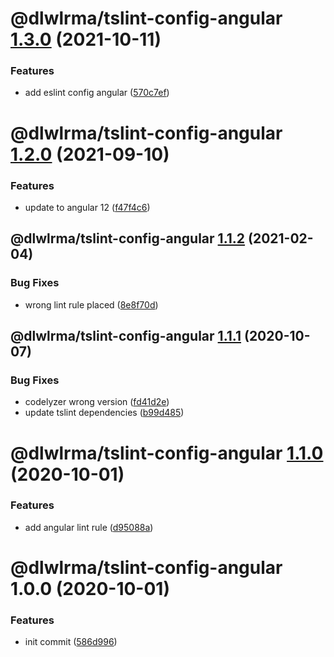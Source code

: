 # @dlwlrma/tslint-config-angular [1.3.0](https://github.com/hanjeahwan/lint-formatter-config/compare/@dlwlrma/tslint-config-angular@1.2.0...@dlwlrma/tslint-config-angular@1.3.0) (2021-10-11)


### Features

* add eslint config angular ([570c7ef](https://github.com/hanjeahwan/lint-formatter-config/commit/570c7ef20c9dd8ab10a0b479a9129048c20c42f3))

# @dlwlrma/tslint-config-angular [1.2.0](https://github.com/hanjeahwan/lint-formatter-config/compare/@dlwlrma/tslint-config-angular@1.1.2...@dlwlrma/tslint-config-angular@1.2.0) (2021-09-10)


### Features

* update to angular 12 ([f47f4c6](https://github.com/hanjeahwan/lint-formatter-config/commit/f47f4c6dfdfb74f1d0a97811025f13a57356cd4a))

## @dlwlrma/tslint-config-angular [1.1.2](https://github.com/hanjeahwan/lint-formatter-config/compare/@dlwlrma/tslint-config-angular@1.1.1...@dlwlrma/tslint-config-angular@1.1.2) (2021-02-04)


### Bug Fixes

* wrong lint rule placed ([8e8f70d](https://github.com/hanjeahwan/lint-formatter-config/commit/8e8f70d0f0c932e0db73f24f9a302be40d0125c4))

## @dlwlrma/tslint-config-angular [1.1.1](https://github.com/hanjeahwan/lint-formatter-config/compare/@dlwlrma/tslint-config-angular@1.1.0...@dlwlrma/tslint-config-angular@1.1.1) (2020-10-07)


### Bug Fixes

* codelyzer wrong version ([fd41d2e](https://github.com/hanjeahwan/lint-formatter-config/commit/fd41d2eb649b600fb9711c427e34f792890e2ec8))
* update tslint dependencies ([b99d485](https://github.com/hanjeahwan/lint-formatter-config/commit/b99d4850f1a434a88ebd1d4cc1eb0030dfda90e5))

# @dlwlrma/tslint-config-angular [1.1.0](https://github.com/hanjeahwan/lint-formatter-config/compare/@dlwlrma/tslint-config-angular@1.0.0...@dlwlrma/tslint-config-angular@1.1.0) (2020-10-01)


### Features

* add angular lint rule ([d95088a](https://github.com/hanjeahwan/lint-formatter-config/commit/d95088aeeb009dbbc951bd547ae3ede5f908167e))

# @dlwlrma/tslint-config-angular 1.0.0 (2020-10-01)


### Features

* init commit ([586d996](https://github.com/hanjeahwan/lint-formatter-config/commit/586d9969ea78bea1ecfbc3d39564c0d16448444d))
